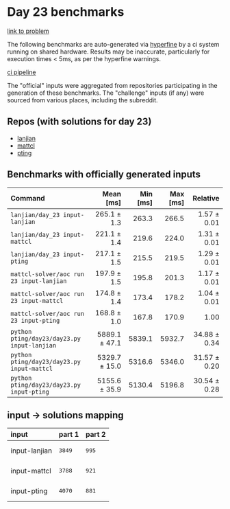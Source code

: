 # Day 23 benchmarks

[link to problem](http://adventofcode.com/2022/day/23)

The following benchmarks are auto-generated via [hyperfine](https://github.com/sharkdp/hyperfine) by a ci system running on shared hardware. Results may be inaccurate, particularly for execution times < 5ms, as per the hyperfine warnings.

[ci pipeline](http://ci.papercode.net:8080/teams/aoc2022/pipelines/aoc-compare-2022)

The "official" inputs were aggregated from repositories participating in the generation of these benchmarks. The "challenge" inputs (if any) were sourced from various places, including the subreddit.

## Repos (with solutions for day 23)


- [lanjian](https://github.com/LanJian/aoc-2022)
- [mattcl](https://github.com/mattcl/aoc2022)
- [pting](https://github.com/pting/aoc2022)

## Benchmarks with officially generated inputs
| Command | Mean [ms] | Min [ms] | Max [ms] | Relative |
|:---|---:|---:|---:|---:|
| `lanjian/day_23 input-lanjian` | 265.1 ± 1.3 | 263.3 | 266.5 | 1.57 ± 0.01 |
| `lanjian/day_23 input-mattcl` | 221.1 ± 1.4 | 219.6 | 224.0 | 1.31 ± 0.01 |
| `lanjian/day_23 input-pting` | 217.1 ± 1.5 | 215.5 | 219.5 | 1.29 ± 0.01 |
| `mattcl-solver/aoc run 23 input-lanjian` | 197.9 ± 1.5 | 195.8 | 201.3 | 1.17 ± 0.01 |
| `mattcl-solver/aoc run 23 input-mattcl` | 174.8 ± 1.4 | 173.4 | 178.2 | 1.04 ± 0.01 |
| `mattcl-solver/aoc run 23 input-pting` | 168.8 ± 1.0 | 167.8 | 170.9 | 1.00 |
| `python pting/day23/day23.py input-lanjian` | 5889.1 ± 47.1 | 5839.1 | 5932.7 | 34.88 ± 0.34 |
| `python pting/day23/day23.py input-mattcl` | 5329.7 ± 15.0 | 5316.6 | 5346.0 | 31.57 ± 0.20 |
| `python pting/day23/day23.py input-pting` | 5155.6 ± 35.9 | 5130.4 | 5196.8 | 30.54 ± 0.28 |

## input -> solutions mapping
|input|part 1|part 2|
|:---|:---|:---|
|input-lanjian|<pre>3849</pre>|<pre>995</pre>|
|input-mattcl|<pre>3788</pre>|<pre>921</pre>|
|input-pting|<pre>4070</pre>|<pre>881</pre>|
